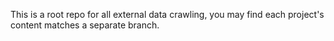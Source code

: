 This is a root repo for all external data crawling, you may find each project's content matches a separate branch.